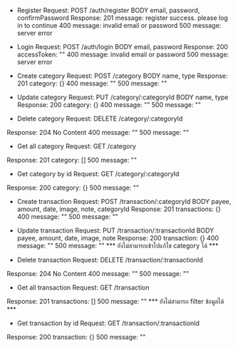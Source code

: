 - Register
Request:
  POST /auth/register
  BODY email, password, confirmPassword
Response:
  201 message: register success.  please log in to continue
  400 message: invalid email or password
  500 message: server error
  

- Login
Request:
  POST /auth/login
  BODY email, password
Response:
  200 accessToken: ""
  400 message: invalid email or password
  500 message: server error


- Create category
Request:
  POST /category
  BODY name, type
Response:
  201 category: {}
  400 message: ""
  500 message: ""


- Update category
Request:
  PUT /category/:categoryId
  BODY name, type
Response:
  200 category: {}
  400 message: ""
  500 message: ""


- Delete category
Request:
  DELETE /category/:categoryId
  
Response:
  204 No Content
  400 message: ""
  500 message: ""
  

- Get all category
Request:
  GET /category
 
Response:
  201 category: []
  500 message: ""
  

- Get category by id
Request:
  GET /category/:categoryId
 
Response:
  200 category: {}
  500 message: ""
  

- Create transaction
Request:
  POST /transaction/:categoryId
  BODY payee, amount, date, image, note, categoryId
Response:
  201 transactions: {}
  400 message: ""
  500 message: ""

  

- Update transaction
Request:
  PUT /transaction/:transactionId
  BODY payee, amount, date, image, note
Response:
  200 transaction: {}
  400 message: ""
  500 message: ""
*** ยังไม่สามารถเข้าไปแก้ไข category ได้ ***
  

- Delete transaction
Request:
  DELETE /transaction/:transactionId

Response:
  204 No Content
  400 message: ""
  500 message: ""
  

- Get all transaction
Request:
  GET /transaction
 
Response:
  201 transactions: []
  500 message: ""
*** ยังไม่สามารถ filter ข้อมูลได้ ***
  

- Get transaction by id
Request:
  GET /transaction/:transactionId
 
Response:
  200 transaction: {}
  500 message: ""
  
